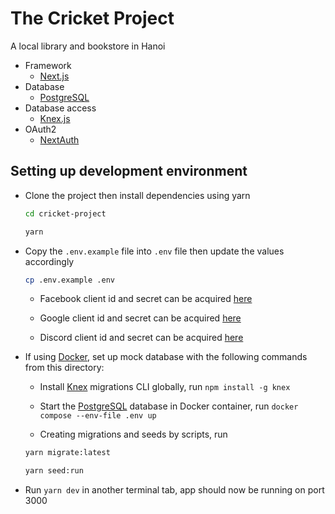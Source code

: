 # The Cricket Project

A local library and bookstore in Hanoi

* Framework
  * [Next.js](https://nextjs.org/)
* Database
  * [PostgreSQL](https://postgresql.org/)
* Database access
  * [Knex.js](https://knexjs.org/)
* OAuth2
  * [NextAuth](https://next-auth.js.org/)

## Setting up development environment

* Clone the project then install dependencies using yarn

  ```sh
  cd cricket-project

  yarn
  ```

* Copy the `.env.example` file into `.env` file then update the values accordingly

  ```sh
  cp .env.example .env
  ```

  * Facebook client id and secret can be acquired [here](https://developers.facebook.com/apps/)

  * Google client id and secret can be acquired [here](https://console.developers.google.com/apis/credentials)

  * Discord client id and secret can be acquired [here](https://discord.com/developers/applications)

* If using [Docker](https://www.docker.com/), set up mock database with the following commands from this directory:

  * Install [Knex](https://knexjs.org/) migrations CLI globally, run `npm install -g knex`

  * Start the [PostgreSQL](https://postgresql.org/) database in Docker container, run `docker compose --env-file .env up`

  * Creating migrations and seeds by scripts, run 

  ```sh
  yarn migrate:latest

  yarn seed:run
  ```

* Run `yarn dev` in another terminal tab, app should now be running on port 3000
